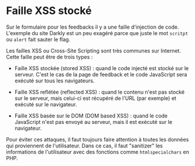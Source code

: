 # Faille XSS stocké

Sur le formulaire pour les feedbacks il y a une faille d'injection de code.
L'exemple du site Darkly est un peu exagéré parce que juste le mot `scritpt` ou `alert` fait sauter le flag.

Les failles XSS ou Cross-Site Scripting sont très communes sur Internet.
Cette faille peut être de trois types :

* Faille XSS stockée (stored XSS) : quand le code injecté est stocké sur le serveur.
C'est le cas de la page de feedback et le code JavaScript sera exécuté sur tous les navigateurs.

* Faille XSS reflétée (reflected XSS) : quand le contenu n'est pas stocké sur le serveur, mais celui-ci est récupéré de l'URL (par exemple) et exécuté sur le navigateur.

* Faille XSS basée sur le DOM (DOM based XSS) : quand le code JavaScript n'est pas envoyé au serveur, mais il est exécuté sur le navigateur.

Pour éviter ces attaques, il faut toujours faire attention à toutes les données qui proviennent de l'utilisateur.
Dans ce cas, il faut "sanitizer" les informations de l'utilisateur avec des fonctions comme `htmlspecialchars` en PHP.